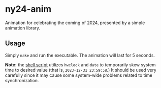 # ny24-anim

Animation for celebrating the coming of 2024, presented by a simple animation library.

## Usage

Simply `make` and run the executable. The animation will last for 5 seconds.

**Note:** the [shell script](./run.sh) utilizes `hwclock` and `date` to temporarily skew system time to desired value (that is, `2023-12-31 23:59:58`.) It should be used very carefully since it may cause some system-wide problems related to time synchronization.

